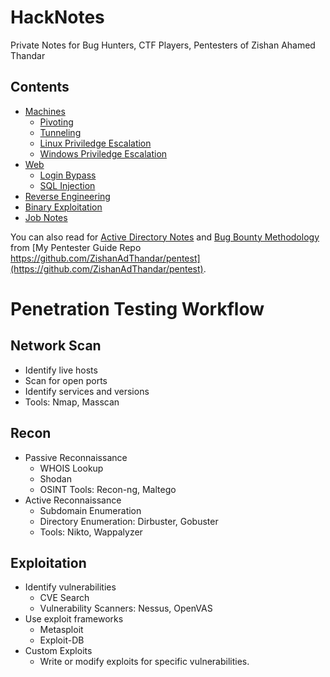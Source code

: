 # HackNotes

Private Notes for Bug Hunters, CTF Players, Pentesters of Zishan Ahamed Thandar

## Contents
- [Machines](./Machines)
  - [Pivoting](./Machines/Pivoting.md)
  - [Tunneling](./Machines/Tunneling.md)
  - [Linux Priviledge Escalation](./Machines/LinPrivEsc.md)
  - [Windows Priviledge Escalation](./Machines/WinPrivEsc.md)
- [Web](./Web)
  - [Login Bypass](./Web/LogInBypass.md)
  - [SQL Injection](./Web/SQLInjection.md)
- [Reverse Engineering](./ReverseEngineering)
- [Binary Exploitation](./BinaryExploitation)
- [Job Notes](./Job)


You can also read for [Active Directory Notes](https://github.com/ZishanAdThandar/pentest/blob/main/notes/ActiveDirectory.md) and [Bug Bounty Methodology](https://github.com/ZishanAdThandar/pentest/blob/main/notes/BugBountyHuntingMethodology.md) from [My Pentester Guide Repo https://github.com/ZishanAdThandar/pentest](https://github.com/ZishanAdThandar/pentest).

# Penetration Testing Workflow


## Network Scan
- Identify live hosts
- Scan for open ports
- Identify services and versions
- Tools: Nmap, Masscan

## Recon
- Passive Reconnaissance
  - WHOIS Lookup
  - Shodan
  - OSINT Tools: Recon-ng, Maltego
- Active Reconnaissance
  - Subdomain Enumeration
  - Directory Enumeration: Dirbuster, Gobuster
  - Tools: Nikto, Wappalyzer

## Exploitation
- Identify vulnerabilities
  - CVE Search
  - Vulnerability Scanners: Nessus, OpenVAS
- Use exploit frameworks
  - Metasploit
  - Exploit-DB
- Custom Exploits
  - Write or modify exploits for specific vulnerabilities.






